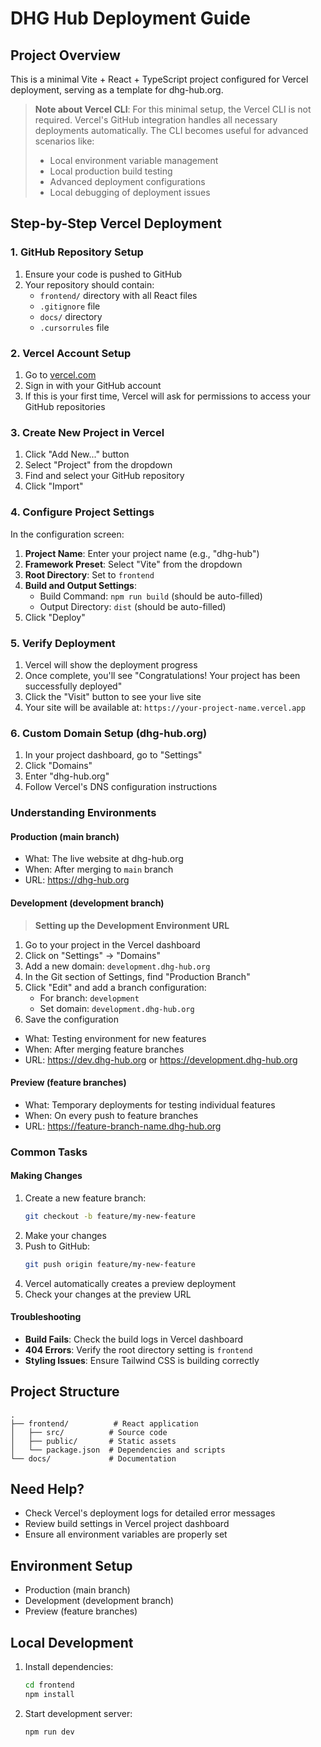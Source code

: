 # DHG Hub Deployment Guide

## Project Overview
This is a minimal Vite + React + TypeScript project configured for Vercel deployment, serving as a template for dhg-hub.org.

> **Note about Vercel CLI**: For this minimal setup, the Vercel CLI is not required. 
> Vercel's GitHub integration handles all necessary deployments automatically. 
> The CLI becomes useful for advanced scenarios like:
> - Local environment variable management
> - Local production build testing
> - Advanced deployment configurations
> - Local debugging of deployment issues

## Step-by-Step Vercel Deployment

### 1. GitHub Repository Setup
1. Ensure your code is pushed to GitHub
2. Your repository should contain:
   - `frontend/` directory with all React files
   - `.gitignore` file
   - `docs/` directory
   - `.cursorrules` file

### 2. Vercel Account Setup
1. Go to [vercel.com](https://vercel.com)
2. Sign in with your GitHub account
3. If this is your first time, Vercel will ask for permissions to access your GitHub repositories

### 3. Create New Project in Vercel
1. Click "Add New..." button
2. Select "Project" from the dropdown
3. Find and select your GitHub repository
4. Click "Import"

### 4. Configure Project Settings
In the configuration screen:
1. **Project Name**: Enter your project name (e.g., "dhg-hub")
2. **Framework Preset**: Select "Vite" from the dropdown
3. **Root Directory**: Set to `frontend`
4. **Build and Output Settings**:
   - Build Command: `npm run build` (should be auto-filled)
   - Output Directory: `dist` (should be auto-filled)
5. Click "Deploy"

### 5. Verify Deployment
1. Vercel will show the deployment progress
2. Once complete, you'll see "Congratulations! Your project has been successfully deployed"
3. Click the "Visit" button to see your live site
4. Your site will be available at: `https://your-project-name.vercel.app`

### 6. Custom Domain Setup (dhg-hub.org)
1. In your project dashboard, go to "Settings"
2. Click "Domains"
3. Enter "dhg-hub.org"
4. Follow Vercel's DNS configuration instructions

### Understanding Environments

#### Production (main branch)
- What: The live website at dhg-hub.org
- When: After merging to `main` branch
- URL: https://dhg-hub.org

#### Development (development branch)
> **Setting up the Development Environment URL**
1. Go to your project in the Vercel dashboard
2. Click on "Settings" → "Domains"
3. Add a new domain: `development.dhg-hub.org`
4. In the Git section of Settings, find "Production Branch"
5. Click "Edit" and add a branch configuration:
   - For branch: `development`
   - Set domain: `development.dhg-hub.org`
6. Save the configuration

- What: Testing environment for new features
- When: After merging feature branches
- URL: https://dev.dhg-hub.org or https://development.dhg-hub.org

#### Preview (feature branches)
- What: Temporary deployments for testing individual features
- When: On every push to feature branches
- URL: https://feature-branch-name.dhg-hub.org

### Common Tasks

#### Making Changes
1. Create a new feature branch:
   ```bash
   git checkout -b feature/my-new-feature
   ```
2. Make your changes
3. Push to GitHub:
   ```bash
   git push origin feature/my-new-feature
   ```
4. Vercel automatically creates a preview deployment
5. Check your changes at the preview URL

#### Troubleshooting
- **Build Fails**: Check the build logs in Vercel dashboard
- **404 Errors**: Verify the root directory setting is `frontend`
- **Styling Issues**: Ensure Tailwind CSS is building correctly

## Project Structure
```
.
├── frontend/          # React application
│   ├── src/          # Source code
│   ├── public/       # Static assets
│   └── package.json  # Dependencies and scripts
└── docs/             # Documentation
```

## Need Help?
- Check Vercel's deployment logs for detailed error messages
- Review build settings in Vercel project dashboard
- Ensure all environment variables are properly set

## Environment Setup
- Production (main branch)
- Development (development branch)
- Preview (feature branches)

## Local Development
1. Install dependencies:
   ```bash
   cd frontend
   npm install
   ```

2. Start development server:
   ```bash
   npm run dev
   ```
